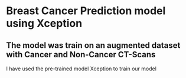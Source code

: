 <h1>Breast Cancer Prediction model using Xception</h1>
<h2>The model was train on an augmented dataset with Cancer and Non-Cancer CT-Scans</h2>
<p>I have used the pre-trained model Xception to train our model</p>
